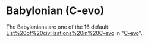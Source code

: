 # Babylonian (C-evo)

The Babylonians are one of the 16 default [List%20of%20civilizations%20in%20C-evo](civilizations) in "[C-evo](C-evo)".